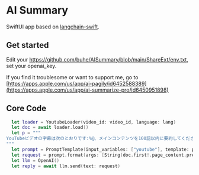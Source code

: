 # AI Summary
SwiftUI app based on [langchain-swift](https://github.com/buhe/langchain-swift).

## Get started
Edit your https://github.com/buhe/AISummary/blob/main/ShareExt/env.txt, set your openai_key.

If you find it troublesome or want to support me, go to [https://apps.apple.com/us/app/ai-pagily/id6452588389](https://apps.apple.com/us/app/ai-summarize-pro/id6450951898)

## Core Code
```swift
  let loader = YoutubeLoader(video_id: video_id, language: lang)
  let doc = await loader.load()
  let p = """
YouTubeビデオの字幕は次のとおりです:%@、メインコンテンツを100語以内に要約してください。
"""
  let prompt = PromptTemplate(input_variables: ["youtube"], template: p)
  let request = prompt.format(args: [String(doc.first!.page_content.prefix(2000))])
  let llm = OpenAI()
  let reply = await llm.send(text: request)
```

